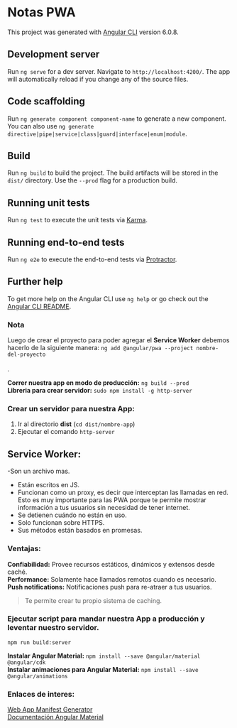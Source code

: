 # Notas PWA

This project was generated with [Angular CLI](https://github.com/angular/angular-cli) version 6.0.8.

## Development server

Run `ng serve` for a dev server. Navigate to `http://localhost:4200/`. The app will automatically reload if you change any of the source files.

## Code scaffolding

Run `ng generate component component-name` to generate a new component. You can also use `ng generate directive|pipe|service|class|guard|interface|enum|module`.

## Build

Run `ng build` to build the project. The build artifacts will be stored in the `dist/` directory. Use the `--prod` flag for a production build.

## Running unit tests

Run `ng test` to execute the unit tests via [Karma](https://karma-runner.github.io).

## Running end-to-end tests

Run `ng e2e` to execute the end-to-end tests via [Protractor](http://www.protractortest.org/).

## Further help

To get more help on the Angular CLI use `ng help` or go check out the [Angular CLI README](https://github.com/angular/angular-cli/blob/master/README.md).



### Nota

Luego de crear el proyecto para poder agregar el **Service Worker** debemos hacerlo de la siguiente manera:
`ng add @angular/pwa --project nombre-del-proyecto` <br><br>.

**Correr nuestra app en modo de producción:** `ng build --prod` <br>
**Libreria para crear servidor:** `sudo npm install -g http-server` <br>


### Crear un servidor para nuestra App:

1) Ir al directorio **dist** (`cd dist/nombre-app`) <br>
2) Ejecutar el comando `http-server` <br>



## Service Worker:

-Son un archivo mas. <br>
- Están escritos en JS. <br>
- Funcionan como un proxy, es decir que interceptan las llamadas en red. Esto es muy importante para las PWA porque te permite mostrar información a tus usuarios sin necesidad de tener internet. <br>
- Se detienen cuándo no están en uso. <br>
- Solo funcionan sobre HTTPS. <br>
- Sus métodos están basados en promesas.<br>


### Ventajas:

**Confiabilidad:** Provee recursos estáticos, dinámicos y extensos desde caché. <br>
**Performance:** Solamente hace llamados remotos cuando es necesario. <br>
**Push notifications:** Notificaciones push para re-atraer a tus usuarios. <br>
> Te permite crear tu propio sistema de caching.

### Ejecutar script para mandar nuestra App a producción y leventar nuestro servidor.
`npm run build:server` <br>

**Instalar Angular Material:** `npm install --save @angular/material @angular/cdk` <br>
**Instalar animaciones para Angular Material:** `npm install --save @angular/animations` <br>


### Enlaces de interes:

[Web App Manifest Generator](https://app-manifest.firebaseapp.com/) <br>
[Documentación Angular Material](https://material.angular.io/) <br>